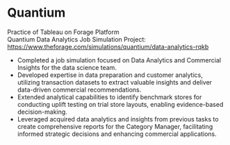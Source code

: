# Quantium
Practice of Tableau on Forage Platform<br>
Quantium Data Analytics Job Simulation Project: https://www.theforage.com/simulations/quantium/data-analytics-rqkb<br>
 * Completed a job simulation focused on Data Analytics and Commercial Insights for the data science team.<br>
 * Developed expertise in data preparation and customer analytics, utilizing transaction datasets to extract valuable insights and deliver data-driven commercial recommendations.<br>
 * Extended analytical capabilities to identify benchmark stores for conducting uplift testing on trial store layouts, enabling evidence-based decision-making.<br>
 * Leveraged acquired data analytics and insights from previous tasks to create comprehensive reports for the Category Manager, facilitating informed strategic decisions and enhancing commercial applications.
